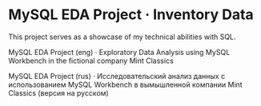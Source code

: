 # MySQL EDA Project · Inventory Data
 
This project serves as a showcase of my technical abilities with SQL.
 
MySQL EDA Project (eng) · Exploratory Data Analysis using MySQL Workbench in the fictional company Mint Classics
 
MySQL EDA Project (rus) · Исследовательский анализ данных с использованием MySQL Workbench в вымышленной компании Mint Classics (версия на русском)
